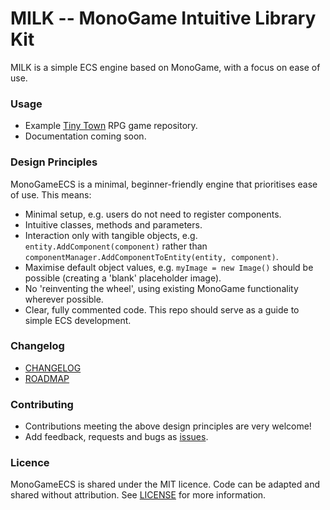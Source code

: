 # MILK -- MonoGame Intuitive Library Kit

MILK is a simple ECS engine based on MonoGame, with a focus on ease of use.

### Usage

- Example [Tiny Town](https://github.com/rik-cross/tiny-town) RPG game repository.
- Documentation coming soon.

### Design Principles

MonoGameECS is a minimal, beginner-friendly engine that prioritises ease of use. This means:

* Minimal setup, e.g. users do not need to register components.
* Intuitive classes, methods and parameters.
* Interaction only with tangible objects, e.g. `entity.AddComponent(component)` rather than `componentManager.AddComponentToEntity(entity, component)`.
* Maximise default object values, e.g. `myImage = new Image()` should be possible (creating a 'blank' placeholder image).
* No 'reinventing the wheel', using existing MonoGame functionality wherever possible.
* Clear, fully commented code. This repo should serve as a guide to simple ECS development.

### Changelog
- [CHANGELOG](CHANGELOG.md)
- [ROADMAP](ROADMAP.md)

### Contributing
- Contributions meeting the above design principles are very welcome!
- Add feedback, requests and bugs as [issues](https://github.com/rik-cross/monogame-milk/issues).

### Licence
MonoGameECS is shared under the MIT licence. Code can be adapted and shared without attribution. See [LICENSE](LICENSE) for more information.
